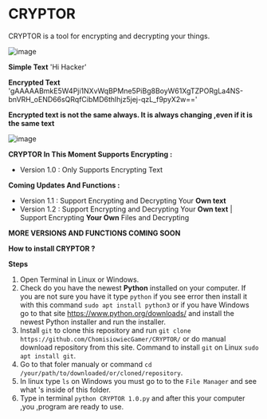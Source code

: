 # CRYPTOR
CRYPTOR is a tool for encrypting and decrypting your things.


![image](https://github.com/user-attachments/assets/4215ebde-87fc-435b-805e-242999a6af91)



**Simple Text**
'Hi Hacker'

**Encrypted Text**
'gAAAAABmkE5W4Pji1NXvWqBPMne5PiBg8BoyW61XgTZPORgLa4NS-bnVRH_oEND66sQRqfCibMD6thIhjz5jej-qzL_f9pyX2w=='

**Encrypted text is not the same always. It is always changing ,even if it is the same text**



![image](https://github.com/user-attachments/assets/9ed3d91b-daf5-4592-ba29-2a0eda92d982)





**CRYPTOR In This Moment Supports Encrypting :**

* Version 1.0 : Only Supports Encrypting Text


**Coming Updates And Functions :**

* Version 1.1 : Support Encrypting and Decrypting Your **Own text**
* Version 1.2 : Support Encrypting and Decrypting Your **Own text** | Support Encrypting **Your Own** Files and Decrypting



******MORE VERSIONS AND FUNCTIONS COMING SOON******







**How to install CRYPTOR ?**

**Steps**

1. Open Terminal in Linux or Windows.
2. Check do you have the newest **Python** installed on your computer. If you are not sure you have it type ```python``` if you see error then install it with this command ```sudo apt install python3``` or if you have Windows go to that site https://www.python.org/downloads/ and install the newest Python installer and run the installer.
3. Install ```git``` to clone this repository and run ```git clone https://github.com/ChomisiowiecGamer/CRYPTOR/``` or do manual download repository from this site. Command to install ``git`` on Linux ```sudo apt install git```.
4. Go to that foler manualy or command ```cd /your/path/to/downloaded/or/cloned/repository```.
5. In linux type ```ls``` on Windows you must go to to the ```File Manager``` and see what 's inside of this folder.
6. Type in terminal ```python CRYPTOR 1.0.py``` and after this your computer ,you ,program are ready to use.
